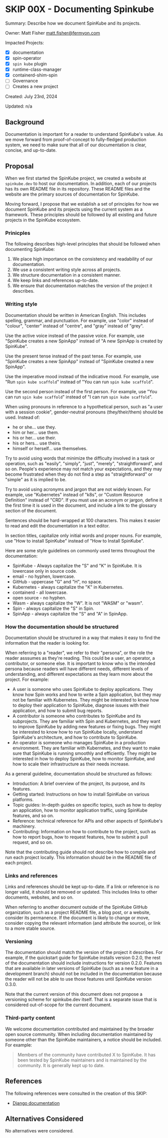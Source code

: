 # SKIP 00X - Documenting Spinkube

Summary: Describe how we document SpinKube and its projects.

Owner: Matt Fisher <matt.fisher@fermyon.com>

Impacted Projects:

- [x] documentation
- [x] spin-operator
- [x] `spin kube` plugin
- [x] runtime-class-manager
- [x] containerd-shim-spin
- [ ] Governance
- [ ] Creates a new project

Created: July 23rd, 2024

Updated: n/a

## Background

Documentation is important for a reader to understand SpinKube's value. As we move forward from
proof-of-concept to fully-fledged production system, we need to make sure that all of our
documentation is clear, concise, and up-to-date.

## Proposal

When we first started the SpinKube project, we created a website at `spinkube.dev` to host our
documentation. In addition, each of our projects has its own README file in its repository. These
README files and the website are the primary sources of documentation for SpinKube.

Moving forward, I propose that we establish a set of principles for how we document SpinKube and its
projects using the current system as a framework. These principles should be followed by all
existing and future projects in the SpinKube ecosystem.

### Prinicples

The following describes high-level principles that should be followed when documenting SpinKube:

1. We place high importance on the consistency and readability of our documentation.
1. We use a consistent writing style across all projects.
1. We structure documentation in a consistent manner.
1. We keep links and references up-to-date.
1. We ensure that documentation matches the version of the project it describes.

### Writing style

Documentation should be written in American English. This includes spelling, grammar, and
punctuation. For example, use "color" instead of "colour", "center" instead of "centre", and "gray"
instead of "grey".

Use the active voice instead of the passive voice. For example, use "SpinKube creates a new SpinApp"
instead of "A new SpinApp is created by SpinKube".

Use the present tense instead of the past tense. For example, use "SpinKube creates a new SpinApp"
instead of "SpinKube created a new SpinApp".

Use the imperative mood instead of the indicative mood. For example, use "Run `spin kube scaffold`"
instead of "You can run `spin kube scaffold`".

Use the second person instead of the first person. For example, use "You can run `spin kube
scaffold`" instead of "I can run `spin kube scaffold`".

When using pronouns in reference to a hypothetical person, such as "a user with a session cookie",
gender-neutral pronouns (they/their/them) should be used. Instead of:

- he or she... use they.
- him or her... use them.
- his or her... use their.
- his or hers... use theirs.
- himself or herself... use themselves.

Try to avoid using words that minimize the difficulty involved in a task or operation, such as
"easily", "simply", "just", "merely", "straightforward", and so on. People's experience may not
match your expectations, and they may become frustrated when they do not find a step as
"straightforward" or "simple" as it is implied to be.

Try to avoid using acronyms and jargon that are not widely known. For example, use "Kubernetes"
instead of "k8s", or "Custom Resource Definition" instead of "CRD". If you must use an acronym or
jargon, define it the first time it is used in the document, and include a link to the glossary
section of the document.

Sentences should be hard-wrapped at 100 characters. This makes it easier to read and edit the
documentation in a text editor.

In section titles, capitalize only initial words and proper nouns. For example, use "How to install
SpinKube" instead of "How to Install SpinKube".

Here are some style guidelines on commonly used terms throughout the documentation:

- SpinKube - Always capitalize the "S" and "K" in SpinKube. It is lowercase only in source code.
- email - no hyphen, lowercase.
- GitHub - uppercase "G" and "H", no space.
- Kubernetes - always capitalize the "K" in Kubernetes.
- containerd - all lowercase.
- open source - no hyphen.
- Wasm - always capitalize the "W". It is not "WASM" or "wasm".
- Spin - always capitalize the "S" in Spin.
- SpinApp - always capitalize the "S" and "A" in SpinApp.

### How the documentation should be structured

Documentation should be structured in a way that makes it easy to find the information that the
reader is looking for.

When referring to a "reader", we refer to their "persona", or the role the reader asssumes as
they're reading. This could be a user, an operator, a contributor, or someone else. It is important
to know who is the intended persona because readers will have different needs, different levels of
understanding, and different expectations as they learn more about the project. For example:

- A user is someone who uses SpinKube to deploy applications. They know how Spin works and how to
  write a Spin application, but they may not be familiar with Kubernetes. They might be interested
  to know how to deploy their application to SpinKube, diagnose issues with their application, and
  how to submit bug reports.
- A contributor is someone who contributes to SpinKube and its subprojects. They are familiar with
  Spin and Kubernetes, and they want to improve SpinKube by adding new features or fixing bugs. They
  might be interested to know how to run SpinKube locally, understand SpinKube's architecture, and
  how to contribute to SpinKube.
- An operator is someone who manages SpinKube in a production environment. They are familiar with
  Kubernetes, and they want to make sure that SpinKube is running smoothly and efficiently. They
  might be interested in how to deploy SpinKube, how to monitor SpinKube, and how to scale their
  infrastructure as their needs increase.

As a general guideline, documentation should be structured as follows:

- Introduction: A brief overview of the project, its purpose, and its features.
- Getting started: Instructions on how to install SpinKube on various platforms.
- Topic guides: In-depth guides on specific topics, such as how to deploy an application, how to
  monitor application traffic, using SpinKube features, and so on.
- Reference: technical reference for APIs and other aspects of SpinKube's machinery.
- Contributing: Information on how to contribute to the project, such as how to report bugs, how to
  request features, how to submit a pull request, and so on.

Note that the contributing guide should not describe how to compile and run each project locally.
This information should be in the README file of each project.

### Links and references

Links and references should be kept up-to-date. If a link or reference is no longer valid, it should
be removed or updated. This includes links to other documents, websites, and so on.

When referring to another document outside of the SpinKube GitHub organization, such as a project
README file, a blog post, or a website, consider its permanence. If the document is likely to change
or move, consider copying the relevant information (and attribute the source), or link to a more
stable source.

### Versioning

The documentation should match the version of the project it describes. For example, if the
quickstart guide for SpinKube installs version 0.2.0, the rest of the documentation should include
instructions for version 0.2.0. Features that are available in later versions of SpinKube (such as a
new feature in a development branch) should not be included in the documentation because the reader
will not be able to use those features until SpinKube version 0.3.0.

Note that the current version of this document does not propose a versioning scheme for spinkube.dev
itself. That is a separate issue that is considered out-of-scope for the current document.

### Third-party content

We welcome documentation contributed and maintained by the broader open source community. When
including documentation maintained by someone other than the SpinKube maintainers, a notice should
be included. For example:

> Members of the community have contributed X to SpinKube. It has been tested by SpinKube
> maintainers and is maintained by the community. It is generally kept up to date.

## References

The following references were consulted in the creation of this SKIP:

- [Django documentation](https://docs.djangoproject.com/)

## Alternatives Considered

No alternatives were considered.
